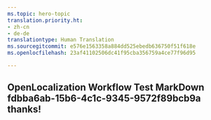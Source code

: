 ```yaml
---
ms.topic: hero-topic
translation.priority.ht:
- zh-cn
- de-de
translationtype: Human Translation
ms.sourcegitcommit: e576e1563358a884dd525ebedb636750f51f618e
ms.openlocfilehash: 23af41102506dc41f95cba356759a4ce77f96d95

---
```

## OpenLocalization Workflow Test MarkDown fdbba6ab-15b6-4c1c-9345-9572f89bcb9a thanks!



<!--HONumber=Aug16_HO3-->


